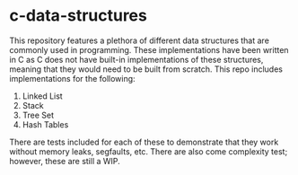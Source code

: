 # c-data-structures
This repository features a plethora of different data structures that are commonly used in programming. These implementations have been written in C as C does not have built-in implementations of these structures, meaning that they would need to be built from scratch. This repo includes implementations for the following:
1. Linked List
2. Stack
3. Tree Set
4. Hash Tables

There are tests included for each of these to demonstrate that they work without memory leaks, segfaults, etc. There are also come complexity test; however, these are still a WIP.
